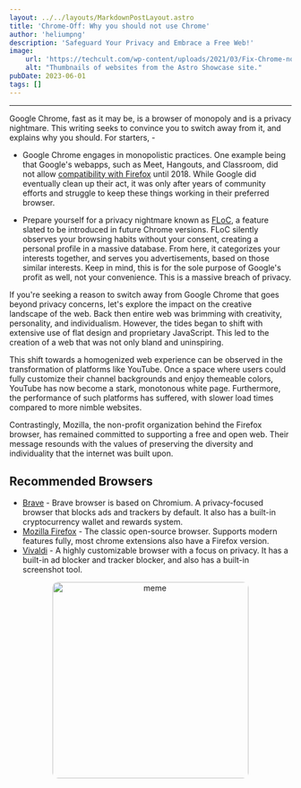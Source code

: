 ```yaml
---
layout: ../../layouts/MarkdownPostLayout.astro
title: 'Chrome-Off: Why you should not use Chrome'
author: 'heliumpng'
description: 'Safeguard Your Privacy and Embrace a Free Web!'
image: 
    url: 'https://techcult.com/wp-content/uploads/2021/03/Fix-Chrome-not-Connecting-to-the-Internet.png'
    alt: "Thumbnails of websites from the Astro Showcase site."
pubDate: 2023-06-01
tags: []
---
```

____________________________________________________________________________________________
Google Chrome, fast as it may be, is a browser of monopoly and is a privacy nightmare. This writing seeks to convince you to switch away from it, and explains why you should. For starters, -
- Google Chrome engages in monopolistic practices. One example being that Google's webapps, such as Meet, Hangouts, and Classroom, did not allow [compatibility with Firefox](https://blog.mozilla.org/webrtc/firefox-is-now-supported-by-google-hangouts-and-meet/) until 2018. While Google did eventually clean up their act, it was only after years of community efforts and struggle to keep these things working in their preferred browser.

 - Prepare yourself for a privacy nightmare known as [FLoC](https://web.dev/floc/), a feature slated to be introduced in future Chrome versions. FLoC silently observes your browsing habits without your consent, creating a personal profile in a massive database. From here, it categorizes your interests together, and serves you advertisements, based on those similar interests. Keep in mind, this is for the sole purpose of Google's profit as well, not your convenience. This is a massive breach of privacy.

If you're seeking a reason to switch away from Google Chrome that goes beyond privacy concerns, let's explore the impact on the creative landscape of the web. Back then entire web was brimming with creativity, personality, and individualism. However, the tides began to shift with extensive use of flat design and proprietary JavaScript. This led to the creation of a web that was not only bland and uninspiring.

This shift towards a homogenized web experience can be observed in the transformation of platforms like YouTube. Once a space where users could fully customize their channel backgrounds and enjoy themeable colors, YouTube has now become a stark, monotonous white page. Furthermore, the performance of such platforms has suffered, with slower load times compared to more nimble websites.

Contrastingly, Mozilla, the non-profit organization behind the Firefox browser, has remained committed to supporting a free and open web. Their message resounds with the values of preserving the diversity and individuality that the internet was built upon.

## Recommended Browsers
- [Brave](https://brave.com/) - Brave browser is based on Chromium. A privacy-focused browser that blocks ads and trackers by default. It also has a built-in cryptocurrency wallet and rewards system. 
- [Mozilla Firefox](https://www.mozilla.org/en-US/firefox/new/) - The classic open-source browser. Supports modern features fully, most chrome extensions also have a Firefox version.
- [Vivaldi](https://vivaldi.com/) - A highly customizable browser with a focus on privacy. It has a built-in ad blocker and tracker blocker, and also has a built-in screenshot tool.

<!-- ![meme!](https://c4.wallpaperflare.com/wallpaper/757/525/281/black-background-humor-mozilla-firefox-rick-sanchez-wallpaper-preview.jpg) -->
<div style="text-align: center;">
<img src="https://c4.wallpaperflare.com/wallpaper/757/525/281/black-background-humor-mozilla-firefox-rick-sanchez-wallpaper-preview.jpg" alt="meme" style="width: 350px; border-radius: 10px; ">
</div>

<style>
img {
  width: 400px;
  border-radius: 10px; 
}
</style>
